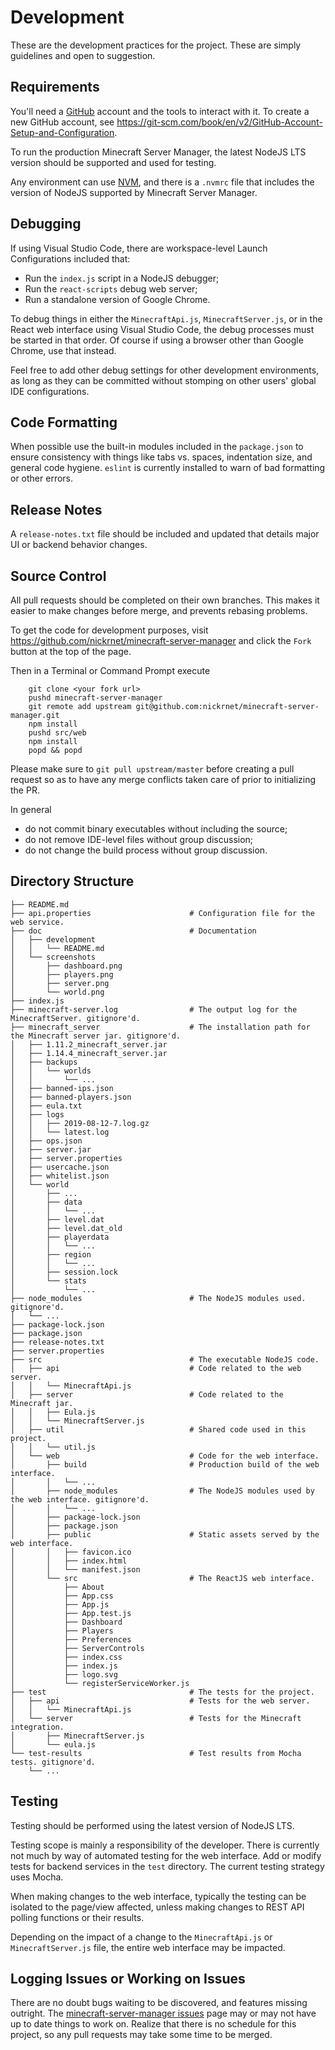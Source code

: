 
# Development

These are the development practices for the project. These are simply guidelines and open to
suggestion.

## Requirements

You'll need a [GitHub](https://github.com) account and the tools to interact with it. To create
a new GitHub account, see https://git-scm.com/book/en/v2/GitHub-Account-Setup-and-Configuration.

To run the production Minecraft Server Manager, the latest NodeJS LTS version should be supported
and used for testing.

Any environment can use [NVM](https://github.com/nvm-sh/nvm "NVM"), and there is a `.nvmrc` file
that includes the version of NodeJS supported by Minecraft Server Manager.

## Debugging

If using Visual Studio Code, there are workspace-level Launch Configurations included that:

- Run the `index.js` script in a NodeJS debugger;
- Run the `react-scripts` debug web server;
- Run a standalone version of Google Chrome.

To debug things in either the `MinecraftApi.js`, `MinecraftServer.js`, or in the React web interface
using Visual Studio Code, the debug processes must be started in that order. Of course if using
a browser other than Google Chrome, use that instead.

Feel free to add other debug settings for other development environments, as long as they can be
committed without stomping on other users' global IDE configurations.

## Code Formatting

When possible use the built-in modules included in the `package.json` to ensure consistency with
things like tabs vs. spaces, indentation size, and general code hygiene. `eslint` is currently
installed to warn of bad formatting or other errors.

## Release Notes

A `release-notes.txt` file should be included and updated that details major UI or backend behavior
changes.

## Source Control

All pull requests should be completed on their own branches. This makes it easier to make changes
before merge, and prevents rebasing problems.

To get the code for development purposes, visit https://github.com/nickrnet/minecraft-server-manager
and click the `Fork` button at the top of the page.

Then in a Terminal or Command Prompt execute

```
    git clone <your fork url>
    pushd minecraft-server-manager
    git remote add upstream git@github.com:nickrnet/minecraft-server-manager.git
    npm install
    pushd src/web
    npm install
    popd && popd
```

Please make sure to `git pull upstream/master` before creating a pull request so as to have any merge
conflicts taken care of prior to initializing the PR.

In general

- do not commit binary executables without including the source;
- do not remove IDE-level files without group discussion;
- do not change the build process without group discussion.

## Directory Structure

```
├── README.md
├── api.properties                      # Configuration file for the web service.
├── doc                                 # Documentation
│   ├── development
│   │   └── README.md
│   └── screenshots
│       ├── dashboard.png
│       ├── players.png
│       ├── server.png
│       └── world.png
├── index.js
├── minecraft-server.log                # The output log for the MinecraftServer. gitignore'd.
├── minecraft_server                    # The installation path for the Minecraft server jar. gitignore'd.
│   ├── 1.11.2_minecraft_server.jar
│   ├── 1.14.4_minecraft_server.jar
│   ├── backups
│   │   └── worlds
│   │       └── ...
│   ├── banned-ips.json
│   ├── banned-players.json
│   ├── eula.txt
│   ├── logs
│   │   ├── 2019-08-12-7.log.gz
│   │   └── latest.log
│   ├── ops.json
│   ├── server.jar
│   ├── server.properties
│   ├── usercache.json
│   ├── whitelist.json
│   └── world
│       ├── ...
│       ├── data
│       │   └── ...
│       ├── level.dat
│       ├── level.dat_old
│       ├── playerdata
│       │   └── ...
│       ├── region
│       │   └── ...
│       ├── session.lock
│       └── stats
│           └── ...
├── node_modules                        # The NodeJS modules used. gitignore'd.
│   └── ...
├── package-lock.json
├── package.json
├── release-notes.txt
├── server.properties
├── src                                 # The executable NodeJS code.
│   ├── api                             # Code related to the web server.
│   │   └── MinecraftApi.js
│   ├── server                          # Code related to the Minecraft jar.
│   │   ├── Eula.js
│   │   └── MinecraftServer.js
│   ├── util                            # Shared code used in this project.
│   │   └── util.js
│   └── web                             # Code for the web interface.
│       ├── build                       # Production build of the web interface.
│       │   └── ...
│       ├── node_modules                # The NodeJS modules used by the web interface. gitignore'd.
│       │   └── ...
│       ├── package-lock.json
│       ├── package.json
│       ├── public                      # Static assets served by the web interface.
│       │   ├── favicon.ico
│       │   ├── index.html
│       │   └── manifest.json
│       └── src                         # The ReactJS web interface.
│           ├── About
│           ├── App.css
│           ├── App.js
│           ├── App.test.js
│           ├── Dashboard
│           ├── Players
│           ├── Preferences
│           ├── ServerControls
│           ├── index.css
│           ├── index.js
│           ├── logo.svg
│           └── registerServiceWorker.js
├── test                                # The tests for the project.
│   ├── api                             # Tests for the web server.
│   │   └── MinecraftApi.js
│   └── server                          # Tests for the Minecraft integration.
│       ├── MinecraftServer.js
│       └── eula.js
└── test-results                        # Test results from Mocha tests. gitignore'd.
    └── ...
```


## Testing

Testing should be performed using the latest version of NodeJS LTS.

Testing scope is mainly a responsibility of the developer. There is currently not much by way of
automated testing for the web interface. Add or modify tests for backend services in the `test`
directory. The current testing strategy uses Mocha.

When making changes to the web interface, typically the testing can be isolated to the page/view
affected, unless making changes to REST API polling functions or their results.

Depending on the impact of a change to the `MinecraftApi.js` or `MinecraftServer.js` file, the entire
web interface may be impacted.

## Logging Issues or Working on Issues

There are no doubt bugs waiting to be discovered, and features missing outright.
The
[minecraft-server-manager issues](https://github.com/nickrnet/minecraft-server-manager/issues)
page may or may not have up to date things to work on. Realize that
there is no schedule for this project, so any pull requests may take some time to be merged.

